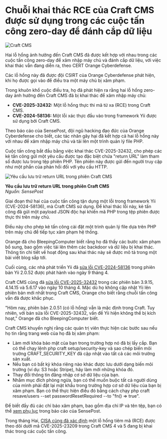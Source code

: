 # Chuỗi khai thác RCE của Craft CMS được sử dụng trong các cuộc tấn công zero-day để đánh cắp dữ liệu

![Craft CMS](https://www.bleepstatic.com/content/hl-images/2025/02/21/craft-cms-header-w.jpg)

Hai lỗ hổng ảnh hưởng đến Craft CMS đã được kết hợp với nhau trong các cuộc tấn công zero-day để xâm nhập máy chủ và đánh cắp dữ liệu, với việc khai thác vẫn đang diễn ra, theo CERT Orange Cyberdefense.

Các lỗ hổng này đã được đội CSIRT của Orange Cyberdefense phát hiện, khi họ được gọi vào để điều tra một máy chủ bị xâm phạm.

Trong khuôn khổ cuộc điều tra, họ đã phát hiện ra rằng hai lỗ hổng zero-day ảnh hưởng đến Craft CMS đã bị khai thác để xâm nhập máy chủ:

* **CVE-2025-32432:** Một lỗ hổng thực thi mã từ xa (RCE) trong Craft CMS.
* **CVE-2024-58136:** Một lỗi xác thực đầu vào trong framework Yii được sử dụng bởi Craft CMS.

Theo báo cáo của SensePost, đội ngũ hacking đạo đức của Orange Cyberdefense cho biết, các tác nhân gây hại đã kết hợp cả hai lỗ hổng này với nhau để xâm nhập máy chủ và tải lên một trình quản lý file PHP.

Cuộc tấn công bắt đầu bằng việc khai thác CVE-2025-32432, cho phép các kẻ tấn công gửi một yêu cầu được tạo đặc biệt chứa "return URL" làm tham số được lưu trong tệp phiên PHP. Tên phiên này được gửi đến người truy cập như một phần của phản hồi đối với yêu cầu HTTP.

![Yêu cầu lưu trữ return URL trong phiên Craft CMS](https://www.bleepstatic.com/images/news/security/c/craft-cms/craft-cms-return-url.jpg)

**Yêu cầu lưu trữ return URL trong phiên Craft CMS**  
_Nguồn: SensePost_

Giai đoạn thứ hai của cuộc tấn công tận dụng một lỗi trong framework Yii (CVE-2024-58136), mà Craft CMS sử dụng. Để khai thác lỗi này, kẻ tấn công đã gửi một payload JSON độc hại khiến mã PHP trong tệp phiên được thực thi trên máy chủ.

Điều này cho phép kẻ tấn công cài đặt một trình quản lý file dựa trên PHP trên máy chủ để tiếp tục xâm phạm hệ thống.

Orange đã cho BleepingComputer biết rằng họ đã thấy các bước xâm phạm bổ sung, bao gồm việc tải lên thêm các backdoor và dữ liệu bị khai thác. Thông tin chi tiết về hoạt động sau khai thác này sẽ được mô tả trong một bài viết blog sắp tới.

Cuối cùng, các nhà phát triển Yii đã [sửa lỗi CVE-2024-58136](https://www.yiiframework.com/news/709/please-upgrade-to-yii-2-0-52) trong phiên bản Yii 2.0.52 được phát hành vào ngày 9 tháng 4.

Craft CMS cũng đã [sửa lỗi CVE-2025-32432](https://craftcms.com/knowledge-base/craft-cms-cve-2025-32432) trong các phiên bản 3.9.15, 4.14.15 và 5.6.17 vào ngày 10 tháng 4. Mặc dù họ không cập nhật Yii lên phiên bản mới nhất trong Craft CMS, Orange cho biết rằng chuỗi tấn công vẫn đã được khắc phục.

"Hôm nay, phiên bản 2.0.51 (có lỗ hổng) vẫn là mặc định trong Craft. Tuy nhiên, với bản sửa lỗi CVE-2025-32432, vấn đề Yii hiện không thể bị kích hoạt," Orange đã cho BleepingComputer biết.

Craft CMS khuyến nghị rằng các quản trị viên thực hiện các bước sau nếu họ tin rằng trang web của họ đã bị xâm phạm:

* Làm mới khóa bảo mật của bạn trong trường hợp nó đã bị lấy cắp. Bạn có thể chạy lệnh php craft setup/security-key và sao chép biến môi trường CRAFT\_SECURITY\_KEY đã cập nhật vào tất cả các môi trường sản xuất.
* Nếu bạn có bất kỳ khóa riêng nào khác được lưu dưới dạng biến môi trường (ví dụ: S3 hoặc Stripe), hãy làm mới những khóa đó.
* Thay đổi thông tin đăng nhập cơ sở dữ liệu của bạn.
* Nhằm mục đích phòng ngừa, bạn có thể muốn buộc tất cả người dùng của mình phải đặt lại mật khẩu trong trường hợp cơ sở dữ liệu của bạn bị xâm phạm. Bạn có thể thực hiện điều đó bằng cách chạy php craft resave/users --set passwordResetRequired --to "fn() => true".

Để biết đầy đủ các chỉ báo xâm phạm, bao gồm địa chỉ IP và tên tệp, bạn có thể [xem phụ lục](https://sensepost.com/blog/2025/investigating-an-in-the-wild-campaign-using-rce-in-craftcms/#iocs) trong báo cáo của SensePost.

Trong tháng Hai, [CISA cũng đã xác định](https://www.bleepingcomputer.com/news/security/cisa-flags-craft-cms-code-injection-flaw-as-exploited-in-attacks/) một lỗ hổng tiêm mã (RCE) được theo dõi dưới mã CVE-2025-23209 trong Craft CMS 4 và 5 đang bị khai thác trong các cuộc tấn công.